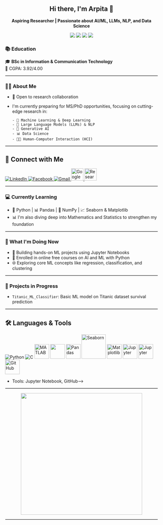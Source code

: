 ## <h2 align="center">Hi there, I'm Arpita 👋</h2>
<p align="center"><b> Aspiring Researcher | Passionate about AI/ML, LLMs, NLP, and Data Science</b></p>

<p align="center">
  <img src="https://img.shields.io/badge/GRE-310-blue" />
  <img src="https://img.shields.io/badge/IELTS-7.0-success" />
  <img src="https://img.shields.io/badge/Scholarship-🏅Vice%20Chancellor%202022,%202023-brightgreen" />
  <img src="https://img.shields.io/badge/Learning-Python%20%7C%20ML%20%7C%20LLMs-orange" />
</p>

### 📚 Education

🎓 **BSc in Information & Communication Technology**  
📍 CGPA: 3.92/4.00 

<hr style="border:1px solid lightgrey;"/>

### 👩‍🎓 About Me
- 🤝 Open to research collaboration
- I'm currently preparing for MS/PhD opportunities, focusing on cutting-edge research in:

      - 🤖 Machine Learning & Deep Learning  
      - 🧠 Large Language Models (LLMs) & NLP  
      - 🎨 Generative AI  
      - 📊 Data Science 
      - 👩‍💻 Human-Computer Interaction (HCI)

<hr style="border:1px solid lightgrey;"/>

## 📡 Connect with Me
<p align="left">
   <a href="https://www.linkedin.com/in/arpita-saha-3769551aa/" target="_blank">
    <img src="https://img.icons8.com/color/48/linkedin.png" alt="LinkedIn"/>
  </a>
  <a href="https://www.facebook.com/saha.arpita.2024/" target="_blank">
    <img src="https://img.icons8.com/color/48/facebook.png" alt="Facebook"/>
  </a>
  <a href="mailto:arpitasaha2041@gmail.com">
    <img src="https://img.icons8.com/color/48/gmail-new.png" alt="Gmail"/>
   </a>
  <a href="https://scholar.google.com/citations?user=HBB-dD0AAAAJ&hl=en" target="_blank">
  <img src="https://upload.wikimedia.org/wikipedia/commons/c/c7/Google_Scholar_logo.svg" alt="Google Scholar" width="40"/>
   </a>
   <a href="https://www.researchgate.net/profile/Arpita-Saha-15?ev=hdr_xprf" target="_blank">
  <img src="https://upload.wikimedia.org/wikipedia/commons/5/5e/ResearchGate_icon_SVG.svg" alt="ResearchGate" width="40"/>
</a>
</p>

<hr style="border:1px solid lightgrey;"/>

### 💻 Currently Learning
- 🐍 Python | 📊 Pandas | 🔢 NumPy | 📈 Seaborn & Matplotlib
- 📊 I'm also diving deep into Mathematics and Statistics to strengthen my foundation

<hr style="border:1px solid lightgrey;"/>

### 🔬 What I'm Doing Now
- 📓 Building hands-on ML projects using Jupyter Notebooks
- 📝 Enrolled in online free courses on AI and ML with Python
- 🌐 Exploring core ML concepts like regression, classification, and clustering

<hr style="border:1px solid lightgrey;"/>

### 🚧 Projects in Progress
- `Titanic_ML_Classifier`: Basic ML model on Titanic dataset survival prediction

<hr style="border:1px solid lightgrey;"/>

## 🛠️ Languages & Tools
<p>
  <img src="https://img.icons8.com/color/48/python.png" alt="Python"/>
  <img src="https://img.icons8.com/color/48/c-programming.png" alt="C"/>
  <img src="https://upload.wikimedia.org/wikipedia/commons/2/21/Matlab_Logo.png" alt="MATLAB" width="48"/>
  <img src="https://img.shields.io/badge/-NumPy-013243?style=flat-square&logo=numpy&logoColor=white" width="48"/>
  <img src="https://pandas.pydata.org/static/img/pandas_mark.svg" alt="Pandas" width="48"/>
  <img src="https://seaborn.pydata.org/_static/logo-wide-lightbg.svg" alt="Seaborn" width="80"/>
  <img src="https://upload.wikimedia.org/wikipedia/commons/8/84/Matplotlib_icon.svg" alt="Matplotlib" width="48"/>
  <img src="https://upload.wikimedia.org/wikipedia/commons/3/38/Jupyter_logo.svg" alt="Jupyter" width="48"/>
  <img src="https://img.shields.io/badge/-VSCode-0078D4?style=flat-square&logo=visual-studio-code&logoColor=white" alt="Jupyter" width="48"/>
  <img src="https://cdn.jsdelivr.net/gh/devicons/devicon/icons/github/github-original.svg" alt="GitHub" width="48"/> 
</p>

<!--### 🛠️ Tools & Skills
- Programming Languages: Python, C, MATLAB
- Libraries: NumPy, Pandas, Seaborn, Matplotlib <!--Scikit-learn-->
- Tools: Jupyter Notebook, <!--Git &--> GitHub-->
<!-- - Fields: ML, LLMs, NLP, Data Science, HCI, Explainable AI-->

<hr style="border:1px solid lightgrey;"/>

<p align="center">
  <img src="https://github-readme-stats.vercel.app/api?username=Arpita2041&show_icons=true&theme=default" width="400"/>
</p>



<hr style="border:1px solid lightgrey;"/>

<!--
- `llm-prompt-lab`: Small NLP project using GPT-style models
-  Prompt engineering demo with ChatGPT
-  Text classifier using Hugging Face Transformers 
- `covid19-data-eda`: Data analysis on COVID trends in Bangladesh  (COVID-19 dataset analysis using Pandas & Matplotlib)
- `ml-notes`: Learning notes on key AI/ML concepts     
-->


<!--
🔍 Performing exploratory data analysis (EDA) on public datasets
🧠 Experimenting with LLM prompts using 🧬 Hugging Face and OpenAI APIs
🧠 Deep diving into Generative AI, LLMs, and prompt engineering
🛠️ Practicing with small datasets and real-world problems
-->



<!--
**Arpita2041/Arpita2041** is a ✨ _special_ ✨ repository because its `README.md` (this file) appears on your GitHub profile.

Here are some ideas to get you started:

- 🔭 I’m currently working on ...
- 🌱 I’m currently learning ...
- 👯 I’m looking to collaborate on ...
- 🤔 I’m looking for help with ...
- 💬 Ask me about ...
- 📫 How to reach me: ...
- 😄 Pronouns: ...
- ⚡ Fun fact: ...
-->

